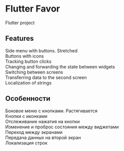 # Flutter Favor

Flutter project

## Features

Side menu with buttons. Stretched<br/>
Buttons with icons<br/>
Tracking button clicks<br/>
Changing and forwarding the state between widgets<br/>
Switching between screens<br/>
Transferring data to the second screen<br/>
Localization of strings<br/>

## Особенности

Боковое меню с кнопками. Растягивается<br/>
Кнопки с иконками<br/>
Отслеживание нажатия на кнопки<br/>
Изменение и проброс состояния между виджетами<br/>
Переход между экранами<br/>
Передача данных на второй экран<br/>
Локализация строк<br/>
